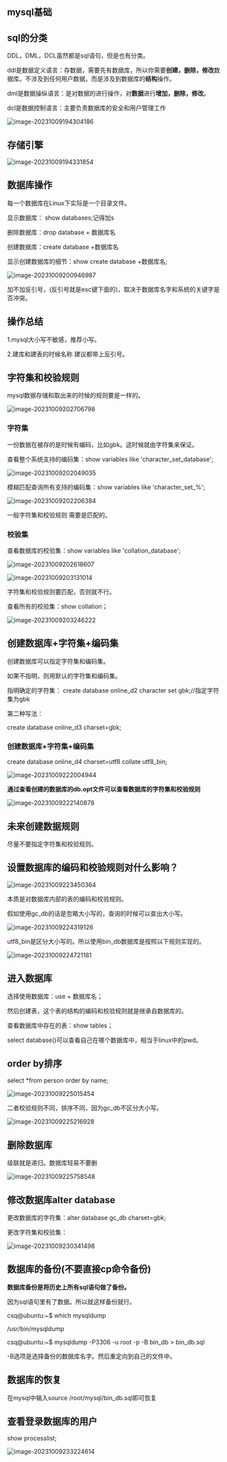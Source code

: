##  mysql基础

##  sql的分类

DDL，DML，DCL虽然都是sql语句，但是也有分类。

ddl是数据定义语言：存数据，需要先有数据库，所以你需要**创建，删除，修改**数据库。不涉及到任何用户数据，而是涉及到数据库的**结构**操作。

dml是数据操纵语言：是对数据的进行操作，对**数据**进行**增加，删除，修改**。

dcl是数据控制语言：主要负责数据库的安全和用户管理工作

![image-20231009194304186](E:\markdown\图片\image-20231009194304186.png)

##  存储引擎

![image-20231009194331854](E:\markdown\图片\image-20231009194331854.png)

##  数据库操作

每一个数据库在Linux下实际是一个目录文件。

显示数据库： show databases;记得加s

删除数据库：drop database + 数据库名

创建数据库：create database +数据库名

 显示创建数据库的细节：show create database +数据库名;

![image-20231009200946987](E:\markdown\图片\image-20231009200946987.png)

加不加反引号，(反引号就是esc键下面的)，取决于数据库名字和系统的关键字是否冲突。

##  操作总结

1.mysql大小写不敏感，推荐小写。

2.建库和建表的时候名称 建议都带上反引号。

##  字符集和校验规则

mysql数据存储和取出来的时候的规则要是一样的。

![image-20231009202706798](E:\markdown\图片\image-20231009202706798.png)

###  字符集



一份数据在被存的是时候有编码，比如gbk。这时候就由字符集来保证。

查看整个系统支持的编码集：show variables like 'character_set_database';

  ![image-20231009202049035](E:\markdown\图片\image-20231009202049035.png)

模糊匹配查询所有支持的编码集：show variables like 'character_set_%';

![image-20231009202206384](E:\markdown\图片\image-20231009202206384.png)

一般字符集和校验规则 需要是匹配的。

 ###  校验集



查看数据库的校验集：show variables like 'collation_database';

![image-20231009202618607](E:\markdown\图片\image-20231009202618607.png)

![image-20231009203131014](E:\markdown\图片\image-20231009203131014.png)

字符集和校验规则要匹配，否则就不行。

查看所有的校验集：show collation；

![image-20231009203246222](E:\markdown\图片\image-20231009203246222.png)

##  创建数据库+字符集+编码集 

创建数据库可以指定字符集和编码集。

如果不指明，则用默认的字符集和编码集。

指明确定的字符集：
create database online_d2 character set gbk;//指定字符集为gbk

第二种写法：

create database online_d3 charset=gbk;

###  创建数据库+字符集+编码集

create database online_d4 charset=utf8 collate utf8_bin;

![image-20231009222004944](E:\markdown\图片\image-20231009222004944.png)

**通过查看创建的数据库的db.opt文件可以查看数据库的字符集和校验规则**

![image-20231009222140878](E:\markdown\图片\image-20231009222140878.png)

##  未来创建数据规则

尽量不要指定字符集和校验规则。

##  设置数据库的编码和校验规则对什么影响？

![image-20231009223450364](E:\markdown\图片\image-20231009223450364.png)

本质是对数据库内部的表的编码和校验规则。

假如使用gc_db的话是忽略大小写的，查询的时候可以查出大小写。

![image-20231009224319126](E:\markdown\图片\image-20231009224319126.png)

utf8_bin是区分大小写的。所以使用bin_db数据库是按照以下规则实现的。

![image-20231009224721181](E:\markdown\图片\image-20231009224721181.png)

##  进入数据库

选择使用数据库：use + 数据库名；

然后创建表，这个表的结构的编码和校验规则就是继承自数据库的。

查看数据库中存在的表：show tables；

select database()可以查看自己在哪个数据库中，相当于linux中的pwd。

##  order by排序

select *from person order by name;

![image-20231009225015454](E:\markdown\图片\image-20231009225015454.png)

二者校验规则不同，排序不同，因为gc_db不区分大小写。



![image-20231009225216928](E:\markdown\图片\image-20231009225216928.png)

##  

##  删除数据库

级联就是递归。数据库轻易不要删

![image-20231009225758548](E:\markdown\图片\image-20231009225758548.png)

##  修改数据库alter database

更改数据库的字符集：alter database gc_db charset=gbk;

更改字符集和校验集：

![image-20231009230341498](E:\markdown\图片\image-20231009230341498.png)

##  数据库的备份(不要直接cp命令备份)

**数据库备份是将历史上所有sql语句做了备份。**

因为sql语句里有了数据。所以就这样备份就行。

csq@ubuntu:~$ which mysqldump

/usr/bin/mysqldump

csq@ubuntu:~$ mysqldump -P3306 -u root -p -B bin_db > bin_db.sql

-B选项是选择备份的数据库名字。然后重定向到自己的文件中。

##  数据库的恢复

在mysql中输入source /root/mysql/bin_db.sql即可恢复

##  查看登录数据库的用户

show processlist;

![image-20231009233224614](E:\markdown\图片\image-20231009233224614.png)